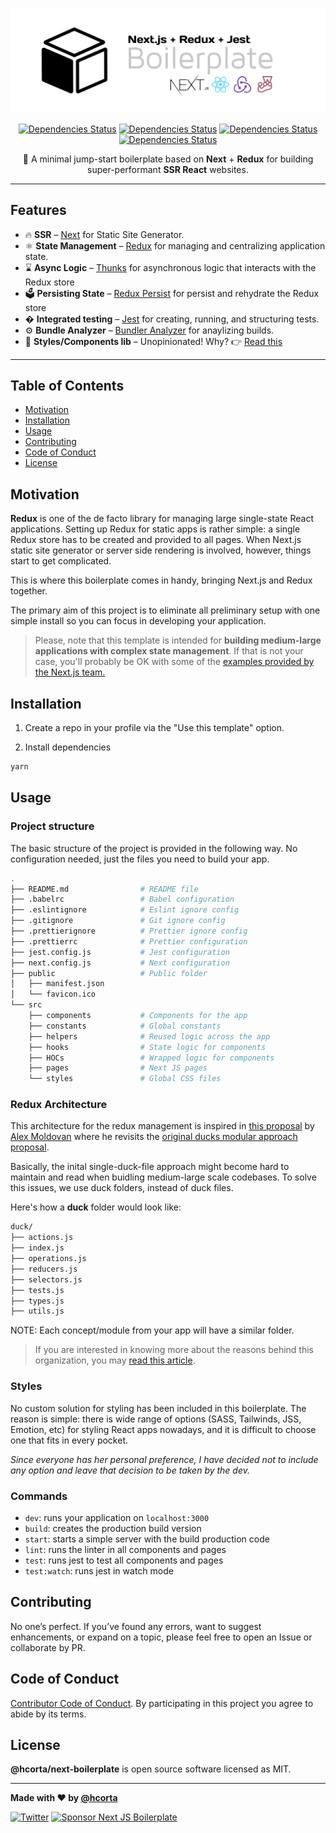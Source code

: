 ![Next boilerplate](public/cover.png)

<div align="center">

[![Dependencies Status](https://img.shields.io/npm/v/echarts?color=mediumorchid&label=react&style=flat-square)](https://github.com/apache/incubator-echarts)
[![Dependencies Status](https://img.shields.io/npm/v/react-redux?color=mediumorchid&label=react-redux&style=flat-square)](https://github.com/apache/incubator-echarts)
[![Dependencies Status](https://img.shields.io/npm/v/next?color=mediumorchid&label=next&style=flat-square)](https://github.com/apache/incubator-echarts)
[![Dependencies Status](https://img.shields.io/npm/v/redux-thunk?color=mediumorchid&label=redux-thunk&style=flat-square)](https://github.com/apache/incubator-echarts)

🚀 A minimal jump-start boilerplate based on **Next** + **Redux** for building super-performant **SSR React** websites.

</div>

---

## Features

- 🔥 **SSR** – [Next](https://nextjs.org) for Static Site Generator.
- ⚛️ **State Management** – [Redux](https://react-redux.js.org) for managing and centralizing application state.
- ⌛️ **Async Logic** – [Thunks](https://github.com/reduxjs/redux-thunk) for asynchronous logic that interacts with the Redux store
- 🗳 **Persisting State** – [Redux Persist](https://github.com/rt2zz/redux-persist) for persist and rehydrate the Redux store
- � **Integrated testing** – [Jest](https://jestjs.io/) for creating, running, and structuring tests.
- ⚙️ **Bundle Analyzer** – [Bundler Analyzer](https://www.npmjs.com/package/@next/bundle-analyzer) for anaylizing builds.
- 🎨 **Styles/Components lib** – Unopinionated! Why? 👉 [Read this](#Styles)

---

## Table of Contents

- [Motivation](#Motivation)
- [Installation](#Installation)
- [Usage](#Usage)
- [Contributing](#Contributing)
- [Code of Conduct](#code-of-conduct)
- [License](#License)

## Motivation

**Redux** is one of the de facto library for managing large single-state React applications.
Setting up Redux for static apps is rather simple: a single Redux store has to be created and provided to all pages. When Next.js static site generator or server side rendering is involved, however, things start to get complicated.

This is where this boilerplate comes in handy, bringing Next.js and Redux together.

The primary aim of this project is to eliminate all preliminary setup with one simple install so you can focus in developing your application.

> Please, note that this template is intended for **building medium-large applications with complex state management**. If that is not your case, you'll probably be OK with some of the [examples provided by the Next.js team.](https://github.com/vercel/next.js/tree/canary/examples)

## Installation

1. Create a repo in your profile via the "Use this template" option.

2. Install dependencies

```bash
yarn
```

## Usage

### Project structure

The basic structure of the project is provided in the following way. No configuration needed, just the files you need to build your app.

```bash
.
├── README.md                # README file
├── .babelrc                 # Babel configuration
├── .eslintignore            # Eslint ignore config
├── .gitignore               # Git ignore config
├── .prettierignore          # Prettier ignore config
├── .prettierrc              # Prettier configuration
├── jest.config.js           # Jest configuration
├── next.config.js           # Next configuration
├── public                   # Public folder
│   ├── manifest.json        
│   └── favicon.ico          
└── src
    ├── components           # Components for the app
    ├── constants            # Global constants
    ├── helpers              # Reused logic across the app
    ├── hooks                # State logic for components
    ├── HOCs                 # Wrapped logic for components
    ├── pages                # Next JS pages
    └── styles               # Global CSS files
```

### Redux Architecture

This architecture for the redux management is inspired in [this proposal](https://github.com/alexnm/re-ducks) by [Alex Moldovan](https://github.com/alexnm)
where he revisits the [original ducks modular approach proposal](https://github.com/erikras/ducks-modular-redux).

Basically, the inital single-duck-file approach might become hard to maintain and read when buidling medium-large scale codebases. To solve this issues, we use duck folders, instead of duck files. 

Here's how a **duck** folder would look like:

```bash
duck/
├── actions.js
├── index.js
├── operations.js
├── reducers.js
├── selectors.js
├── tests.js
├── types.js
├── utils.js
```

NOTE: Each concept/module from your app will have a similar folder.

> If you are interested in knowing more about the reasons behind this organization, you may [read this article](https://betterprogramming.pub/scaling-your-redux-app-with-ducks-6115955638be#.4ppptx7oq).

### Styles

No custom solution for styling has been included in this boilerplate. The reason is simple: there is wide range of options (SASS, Tailwinds, JSS, Emotion, etc) for styling React apps nowadays, and it is difficult to choose one that fits in every pocket.

_Since everyone has her personal preference, I have decided not to include any option and leave that decision to be taken by the dev._

### Commands

- `dev`: runs your application on `localhost:3000`
- `build`: creates the production build version
- `start`: starts a simple server with the build production code
- `lint`: runs the linter in all components and pages
- `test`: runs jest to test all components and pages
- `test:watch`: runs jest in watch mode

## Contributing

No one’s perfect. If you’ve found any errors, want to suggest enhancements, or expand on a topic, please feel free to open an Issue or collaborate by PR.

## Code of Conduct

[Contributor Code of Conduct](public/docs/CODE_OF_CONDUCT.md). By participating in this project you agree to abide by its terms.

## License

**@hcorta/next-boilerplate** is open source software licensed as MIT.

---

**Made with ♥ by [@hcorta](https://hugocorta.com)**

[![Twitter](https://img.shields.io/twitter/url/https/twitter.com/cloudposse.svg?style=social&label=Follow%20%40hcorta)](https://twitter.com/hcorta)
[![Sponsor Next JS Boilerplate](https://img.shields.io/badge/-buy_me_a%C2%A0coffee-gray?logo=buy-me-a-coffee)](https://www.buymeacoffee.com/hcorta)
